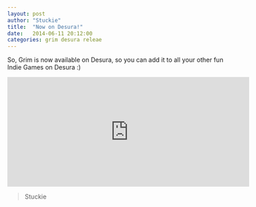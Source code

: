 ```yaml
---
layout: post
author: "Stuckie"
title:  "Now on Desura!"
date:   2014-06-11 20:12:00
categories: grim desura releae
---
```


So, Grim is now available on Desura, so you can add it to all your other fun Indie Games on Desura :)

<iframe src="https://secure.desura.com/widget/grim1?stat=1" width="550" height="250" frameborder="0" scrolling="no"></iframe>

> Stuckie